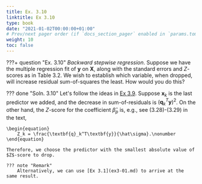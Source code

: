 ```yaml
---
title: Ex. 3.10
linktitle: Ex 3.10
type: book
date: "2021-01-02T00:00:00+01:00"
# Prev/next pager order (if `docs_section_pager` enabled in `params.toml`)
weight: 10
toc: false
---
```


???+ question "Ex. 3.10"
    *Backward stepwise regression*. Suppose we have the multiple regression fit of $\textbf{y}$ on $\textbf{X}$, along with the standard errors and $Z$-scores as in Table 3.2. We wish to establish which variable, when dropped, will increase residual sum-of-squares the least. How would you do this?

??? done "Soln. 3.10" 
    Let's follow the ideas in [Ex 3.9](ex3-09.md). Suppose $\textbf{x}_k$ is the last predictor we added, and the decrease in sum-of-residuals is $(\textbf{q}_k^T\textbf{y})^2$. On the other hand, the $Z$-score for the coefficient $\hat{\beta}_p$ is, e.g., see (3.28)-(3.29) in the text,  

    \begin{equation}
        Z_k = \frac{\textbf{q}_k^T\textbf{y}}{\hat\sigma}.\nonumber
    \end{equation}

    Therefore, we choose the predictor with the smallest absolute value of $Z$-score to drop.

    ??? note "Remark"
        Alternatively, we can use [Ex 3.1](ex3-01.md) to arrive at the same result.
